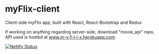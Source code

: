 # myFlix-client

Client-side myFlix app, built with React, React-Bootstrap and Redux

If working on anything regarding server-side, download "movie_api" repo, API used is hosted at www.m-y-f-l-i-x.herokuapp.com.

[![Netlify Status](https://api.netlify.com/api/v1/badges/59509a02-5811-4cc9-a714-4ec2970cc50c/deploy-status)](https://app.netlify.com/sites/flynn-myflix/deploys)

